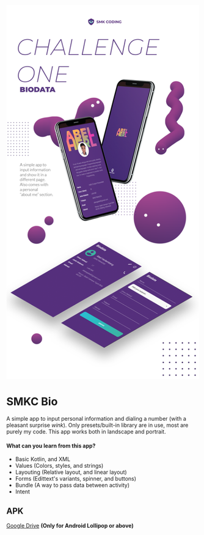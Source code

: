 ![screenshots](https://github.com/abelherl/smkc-bio/blob/master/git1.png?raw=true)

# SMKC Bio
A simple app to input personal information and dialing a number (with a pleasant surprise *wink*). Only presets/built-in library are in use, most are purely my code. This app works both in landscape and portrait.

#### What can you learn from this app?
  * Basic Kotlin, and XML
  * Values (Colors, styles, and strings)
  * Layouting (Relative layout, and linear layout)
  * Forms (Edittext's variants, spinner, and buttons)
  * Bundle (A way to pass data between activity)
  * Intent

## APK

[Google Drive](https://drive.google.com/file/d/1xxbVPXqttWq0aniynJ8Mk7fMoyYgxGOA/view?usp=sharing) **(Only for Android Lollipop or above)**
